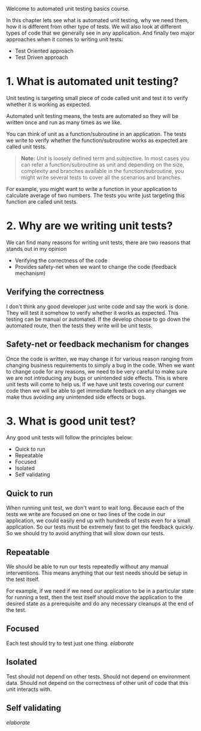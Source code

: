 
Welcome to automated unit testing basics course. 

In this chapter lets see what is automated unit testing, why we need them, how it is different from other type of tests. We will also look at different types of code that we generally see in any application. And finally two major approaches when it comes to writing unit tests:   
* Test Oriented approach
* Test Driven approach

# 1. What is automated unit testing?
Unit testing is targeting small piece of code called unit and test it to verify whether it is working as expected. 

Automated unit testing means, the tests are automated so they will be written once and run as many times as we like.

You can think of unit as a function/subroutine in an application. The tests we write to verify whether the function/subroutine works as expected are called unit tests.

> **Note:** *Unit* is loosely defined term and subjective. In most cases you can refer a function/subroutine as unit and depending on the size, complexity and branches available in the function/subroutine, you might write several tests to cover all the scenarios and branches. 

For example, you might want to write a function in your application to calculate average of two numbers. The tests you write just targeting this function are called unit tests.

# 2. Why are we writing unit tests?
We can find many reasons for writing unit tests, there are two reasons that stands out in my opinion
* Verifying the correctness of the code
* Provides safety-net when we want to change the code (feedback mechanism)

## Verifying the correctness
I don't think any good developer just write code and say the work is done. They will test it somehow to verify whether it works as expected. This testing can be manual or automated. If the develop choose to go down the automated route, then the tests they write will be unit tests.

## Safety-net or feedback mechanism for changes
Once the code is written, we may change it for various reason ranging from changing business requirements to simply a bug in the code. When we want to change code for any reasons, we need to be very careful to make sure we are not introducing any bugs or unintended side effects. This is where unit tests will come to help us. If we have unit tests covering our current code then we will be able to get immediate feedback on any changes we make thus avoiding any unintended side effects or bugs.

# 3. What is good unit test?
Any good unit tests will follow the principles below:
* Quick to run
* Repeatable
* Focused
* Isolated
* Self validating

## Quick to run
When running unit test, we don't want to wait long. Because each of the tests we write are focused on one or two lines of the code in our application, we could easily end up with hundreds of tests even for a small application. So our tests must be extremely fast to get the feedback quickly. So we should try to avoid anything that will slow down our tests.

## Repeatable
We should be able to run our tests repeatedly without any manual interventions. This means anything that our test needs should be setup in the test itself. 

For example, if we need if we need our application to be in a particular state for running a test, then the test itself should move the application to the desired state as a prerequisite and do any necessary cleanups at the end of the test.

## Focused
Each test should try to test just one thing. *elaborate* 

## Isolated
Test should not depend on other tests. Should not depend on environment data. Should not depend on the correctness of other unit of code that this unit interacts with.

## Self validating
*elaborate* 